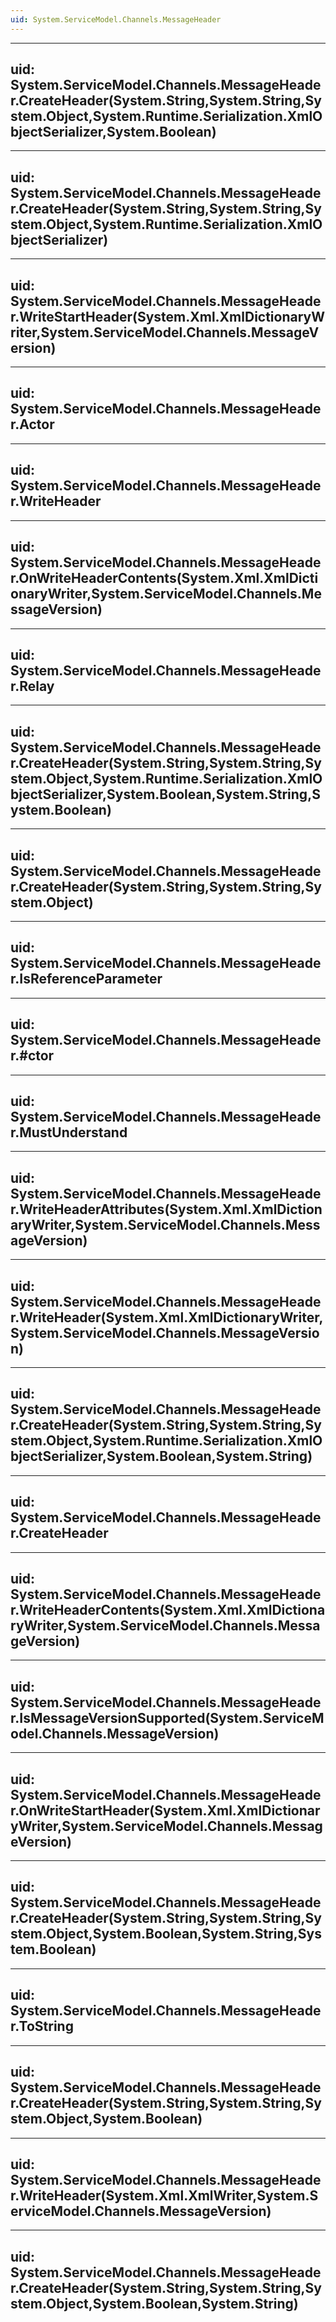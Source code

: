 ```yaml
---
uid: System.ServiceModel.Channels.MessageHeader
---
```


---
uid: System.ServiceModel.Channels.MessageHeader.CreateHeader(System.String,System.String,System.Object,System.Runtime.Serialization.XmlObjectSerializer,System.Boolean)
---

---
uid: System.ServiceModel.Channels.MessageHeader.CreateHeader(System.String,System.String,System.Object,System.Runtime.Serialization.XmlObjectSerializer)
---

---
uid: System.ServiceModel.Channels.MessageHeader.WriteStartHeader(System.Xml.XmlDictionaryWriter,System.ServiceModel.Channels.MessageVersion)
---

---
uid: System.ServiceModel.Channels.MessageHeader.Actor
---

---
uid: System.ServiceModel.Channels.MessageHeader.WriteHeader
---

---
uid: System.ServiceModel.Channels.MessageHeader.OnWriteHeaderContents(System.Xml.XmlDictionaryWriter,System.ServiceModel.Channels.MessageVersion)
---

---
uid: System.ServiceModel.Channels.MessageHeader.Relay
---

---
uid: System.ServiceModel.Channels.MessageHeader.CreateHeader(System.String,System.String,System.Object,System.Runtime.Serialization.XmlObjectSerializer,System.Boolean,System.String,System.Boolean)
---

---
uid: System.ServiceModel.Channels.MessageHeader.CreateHeader(System.String,System.String,System.Object)
---

---
uid: System.ServiceModel.Channels.MessageHeader.IsReferenceParameter
---

---
uid: System.ServiceModel.Channels.MessageHeader.#ctor
---

---
uid: System.ServiceModel.Channels.MessageHeader.MustUnderstand
---

---
uid: System.ServiceModel.Channels.MessageHeader.WriteHeaderAttributes(System.Xml.XmlDictionaryWriter,System.ServiceModel.Channels.MessageVersion)
---

---
uid: System.ServiceModel.Channels.MessageHeader.WriteHeader(System.Xml.XmlDictionaryWriter,System.ServiceModel.Channels.MessageVersion)
---

---
uid: System.ServiceModel.Channels.MessageHeader.CreateHeader(System.String,System.String,System.Object,System.Runtime.Serialization.XmlObjectSerializer,System.Boolean,System.String)
---

---
uid: System.ServiceModel.Channels.MessageHeader.CreateHeader
---

---
uid: System.ServiceModel.Channels.MessageHeader.WriteHeaderContents(System.Xml.XmlDictionaryWriter,System.ServiceModel.Channels.MessageVersion)
---

---
uid: System.ServiceModel.Channels.MessageHeader.IsMessageVersionSupported(System.ServiceModel.Channels.MessageVersion)
---

---
uid: System.ServiceModel.Channels.MessageHeader.OnWriteStartHeader(System.Xml.XmlDictionaryWriter,System.ServiceModel.Channels.MessageVersion)
---

---
uid: System.ServiceModel.Channels.MessageHeader.CreateHeader(System.String,System.String,System.Object,System.Boolean,System.String,System.Boolean)
---

---
uid: System.ServiceModel.Channels.MessageHeader.ToString
---

---
uid: System.ServiceModel.Channels.MessageHeader.CreateHeader(System.String,System.String,System.Object,System.Boolean)
---

---
uid: System.ServiceModel.Channels.MessageHeader.WriteHeader(System.Xml.XmlWriter,System.ServiceModel.Channels.MessageVersion)
---

---
uid: System.ServiceModel.Channels.MessageHeader.CreateHeader(System.String,System.String,System.Object,System.Boolean,System.String)
---
